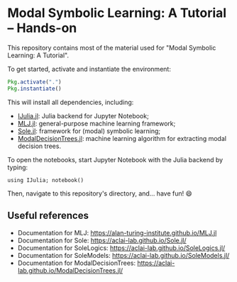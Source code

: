 # Modal Symbolic Learning: A Tutorial – Hands-on

This repository contains most of the material used for "Modal Symbolic Learning: A Tutorial".

To get started, activate and instantiate the environment:
```julia
Pkg.activate(".")
Pkg.instantiate()
```

This will install all dependencies, including:
- [IJulia.jl](https://github.com/JuliaLang/IJulia.jl): Julia backend for Jupyter Notebook;
- [MLJ.jl](https://github.com/alan-turing-institute/MLJ.jl): general-purpose machine learning framework;
- [Sole.jl](https://github.com/aclai-lab/Sole.jl): framework for (modal) symbolic learning;
- [ModalDecisionTrees.jl](https://github.com/aclai-lab/ModalDecisionTrees.jl): machine learning algorithm for extracting modal decision trees.

To open the notebooks, start Jupyter Notebook with the Julia backend by typing:
```
using IJulia; notebook()
```
Then, navigate to this repository's directory, and... have fun! 😄

## Useful references

- Documentation for MLJ: https://alan-turing-institute.github.io/MLJ.jl
- Documentation for Sole: https://aclai-lab.github.io/Sole.jl/
- Documentation for SoleLogics: https://aclai-lab.github.io/SoleLogics.jl/
- Documentation for SoleModels: https://aclai-lab.github.io/SoleModels.jl/
- Documentation for ModalDecisionTrees: https://aclai-lab.github.io/ModalDecisionTrees.jl/
